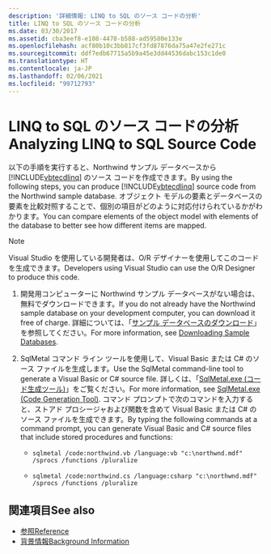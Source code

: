 ```yaml
---
description: '詳細情報: LINQ to SQL のソース コードの分析'
title: LINQ to SQL のソース コードの分析
ms.date: 03/30/2017
ms.assetid: cba3eef8-e108-4478-b588-ad59580e133e
ms.openlocfilehash: acf80b10c3bb817cf3fd87876da75a47e2fe271c
ms.sourcegitcommit: ddf7edb67715a5b9a45e3dd44536dabc153c1de0
ms.translationtype: HT
ms.contentlocale: ja-JP
ms.lasthandoff: 02/06/2021
ms.locfileid: "99712793"
---
```

# <a name="analyzing-linq-to-sql-source-code"></a><span data-ttu-id="1b394-103">LINQ to SQL のソース コードの分析</span><span class="sxs-lookup"><span data-stu-id="1b394-103">Analyzing LINQ to SQL Source Code</span></span>

<span data-ttu-id="1b394-104">以下の手順を実行すると、Northwind サンプル データベースから [!INCLUDE[vbtecdlinq](../../../../../../includes/vbtecdlinq-md.md)] のソース コードを作成できます。</span><span class="sxs-lookup"><span data-stu-id="1b394-104">By using the following steps, you can produce [!INCLUDE[vbtecdlinq](../../../../../../includes/vbtecdlinq-md.md)] source code from the Northwind sample database.</span></span> <span data-ttu-id="1b394-105">オブジェクト モデルの要素とデータベースの要素を比較対照することで、個別の項目がどのように対応付けられているかがわかります。</span><span class="sxs-lookup"><span data-stu-id="1b394-105">You can compare elements of the object model with elements of the database to better see how different items are mapped.</span></span>  
  
> [!NOTE]
> <span data-ttu-id="1b394-106">Visual Studio を使用している開発者は、O/R デザイナーを使用してこのコードを生成できます。</span><span class="sxs-lookup"><span data-stu-id="1b394-106">Developers using Visual Studio can use the O/R Designer to produce this code.</span></span>  
  
1. <span data-ttu-id="1b394-107">開発用コンピューターに Northwind サンプル データベースがない場合は、無料でダウンロードできます。</span><span class="sxs-lookup"><span data-stu-id="1b394-107">If you do not already have the Northwind sample database on your development computer, you can download it free of charge.</span></span> <span data-ttu-id="1b394-108">詳細については、「[サンプル データベースのダウンロード](downloading-sample-databases.md)」を参照してください。</span><span class="sxs-lookup"><span data-stu-id="1b394-108">For more information, see [Downloading Sample Databases](downloading-sample-databases.md).</span></span>  
  
2. <span data-ttu-id="1b394-109">SqlMetal コマンド ライン ツールを使用して、Visual Basic または C# のソース ファイルを生成します。</span><span class="sxs-lookup"><span data-stu-id="1b394-109">Use the SqlMetal command-line tool to generate a Visual Basic or C# source file.</span></span> <span data-ttu-id="1b394-110">詳しくは、「[SqlMetal.exe (コード生成ツール)](../../../../tools/sqlmetal-exe-code-generation-tool.md)」をご覧ください。</span><span class="sxs-lookup"><span data-stu-id="1b394-110">For more information, see [SqlMetal.exe (Code Generation Tool)](../../../../tools/sqlmetal-exe-code-generation-tool.md).</span></span> <span data-ttu-id="1b394-111">コマンド プロンプトで次のコマンドを入力すると、ストアド プロシージャおよび関数を含めて Visual Basic または C# のソース ファイルを生成できます。</span><span class="sxs-lookup"><span data-stu-id="1b394-111">By typing the following commands at a command prompt, you can generate Visual Basic and C# source files that include stored procedures and functions:</span></span>  
  
    - `sqlmetal /code:northwind.vb /language:vb "c:\northwnd.mdf" /sprocs /functions /pluralize`  
  
    - `sqlmetal /code:northwind.cs /language:csharp "c:\northwnd.mdf" /sprocs /functions /pluralize`  
  
## <a name="see-also"></a><span data-ttu-id="1b394-112">関連項目</span><span class="sxs-lookup"><span data-stu-id="1b394-112">See also</span></span>

- [<span data-ttu-id="1b394-113">参照</span><span class="sxs-lookup"><span data-stu-id="1b394-113">Reference</span></span>](reference.md)
- [<span data-ttu-id="1b394-114">背景情報</span><span class="sxs-lookup"><span data-stu-id="1b394-114">Background Information</span></span>](background-information.md)
